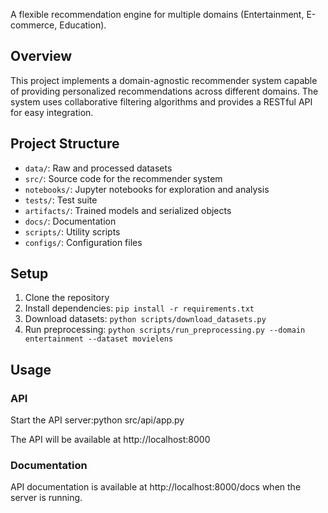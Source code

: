 A flexible recommendation engine for multiple domains (Entertainment, E-commerce, Education).

## Overview

This project implements a domain-agnostic recommender system capable of providing personalized recommendations across different domains. The system uses collaborative filtering algorithms and provides a RESTful API for easy integration.

## Project Structure

- `data/`: Raw and processed datasets
- `src/`: Source code for the recommender system
- `notebooks/`: Jupyter notebooks for exploration and analysis
- `tests/`: Test suite
- `artifacts/`: Trained models and serialized objects
- `docs/`: Documentation
- `scripts/`: Utility scripts
- `configs/`: Configuration files

## Setup

1. Clone the repository
2. Install dependencies: `pip install -r requirements.txt`
3. Download datasets: `python scripts/download_datasets.py`
4. Run preprocessing: `python scripts/run_preprocessing.py --domain entertainment --dataset movielens`

## Usage

### API

Start the API server:python src/api/app.py

The API will be available at http://localhost:8000

### Documentation

API documentation is available at http://localhost:8000/docs when the server is running.
